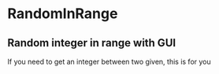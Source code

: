# RandomInRange
## Random integer in range with GUI
If you need to get an integer between two given, this is for you
